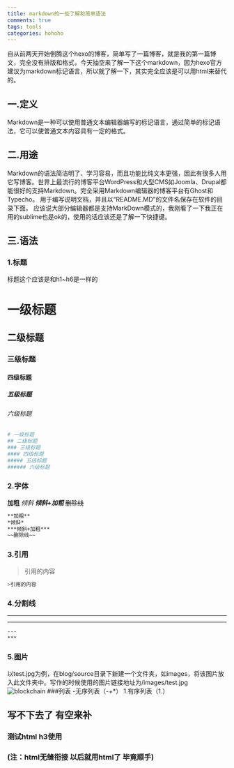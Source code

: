 ```yaml
---
title: markdown的一些了解和简单语法
comments: true
tags: tools
categories: hohoho
---
```

自从前两天开始倒腾这个hexo的博客，简单写了一篇博客，就是我的第一篇博文，完全没有排版和格式，今天抽空来了解一下这个markdown，因为hexo官方建议为markdown标记语言，所以就了解一下，其实完全应该是可以用html来替代的。
## 一.定义
Markdown是一种可以使用普通文本编辑器编写的标记语言，通过简单的标记语法，它可以使普通文本内容具有一定的格式。
## 二.用途
Markdown的语法简洁明了、学习容易，而且功能比纯文本更强，因此有很多人用它写博客。世界上最流行的博客平台WordPress和大型CMS如Joomla、Drupal都能很好的支持Markdown。完全采用Markdown编辑器的博客平台有Ghost和Typecho。
用于编写说明文档，并且以“README.MD”的文件名保存在软件的目录下面。
应该说大部分编辑器都是支持MarkDown模式的，我刚看了一下我正在用的sublime也是ok的，使用的话应该还是了解一下快捷键。

## 三.语法
### 1.标题
标题这个应该是和h1~h6是一样的
# 一级标题
## 二级标题
### 三级标题
#### 四级标题
##### 五级标题
###### 六级标题
``` bash
# 一级标题
## 二级标题
### 三级标题
#### 四级标题
##### 五级标题
###### 六级标题
```
### 2.字体
**加粗**
*倾斜*
***倾斜+加粗***
~~删除线~~
``` bash
**加粗**
*倾斜*
***倾斜+加粗***
~~删除线~~
```
### 3.引用
>引用的内容
``` bash
>引用的内容
```
### 4.分割线
---
***
``` bash
---
***
```
### 5.图片
以test.jpg为例，在blog/source目录下新建一个文件夹，如images，将该图片放入此文件夹中。写作的时候使用的图片链接地址为/images/test.jpg
![blockchain](/pennyBlog/images/test.jpg)
###列表
-无序列表（-+*）
1.有序列表（1.）

## 写不下去了 有空来补
<h3>测试html h3使用<h3>
(注：html无缝衔接 以后就用html了 毕竟顺手)